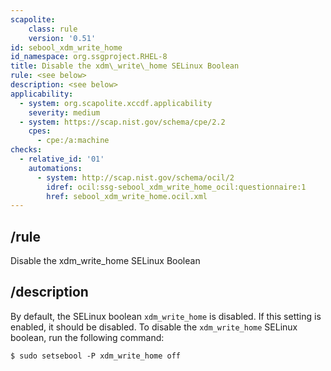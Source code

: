 ```yaml
---
scapolite:
    class: rule
    version: '0.51'
id: sebool_xdm_write_home
id_namespace: org.ssgproject.RHEL-8
title: Disable the xdm\_write\_home SELinux Boolean
rule: <see below>
description: <see below>
applicability:
  - system: org.scapolite.xccdf.applicability
    severity: medium
  - system: https://scap.nist.gov/schema/cpe/2.2
    cpes:
      - cpe:/a:machine
checks:
  - relative_id: '01'
    automations:
      - system: http://scap.nist.gov/schema/ocil/2
        idref: ocil:ssg-sebool_xdm_write_home_ocil:questionnaire:1
        href: sebool_xdm_write_home.ocil.xml
---
```



## /rule

Disable the xdm\_write\_home SELinux Boolean

## /description

By
default, the SELinux boolean `xdm_write_home` is disabled. If this
setting is enabled, it should be disabled. To disable the
`xdm_write_home` SELinux boolean, run the following command:

``` 
$ sudo setsebool -P xdm_write_home off
```
